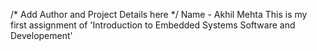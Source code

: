 /* Add Author and Project Details here */
Name - Akhil Mehta
This is my first assignment of 'Introduction to Embedded Systems Software and Developement'